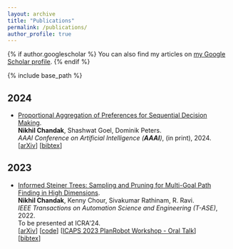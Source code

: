 ```yaml
---
layout: archive
title: "Publications"
permalink: /publications/
author_profile: true
---
```


{% if author.googlescholar %}
  You can also find my articles on <a href="{{author.googlescholar}}">my Google Scholar profile</a>.
{% endif %}

<!--
{% include base_path %}

{% for post in site.publications reversed %}
  {% include archive-single.html %}
{% endfor %}


You can also find my articles on 
<a href="https://scholar.google.com/citations?user=F5qzvmkAAAAJ&hl=en">my Google Scholar profile</a>.
-->

{% include base_path %}

## <a name="year2024"></a> 2024  

* [Proportional Aggregation of Preferences for Sequential Decision Making]().     
    **Nikhil Chandak**, Shashwat Goel, Dominik Peters.\
    <i>AAAI Conference on Artificial Intelligence (**AAAI**)</i>, (in print), 2024.            
    [[arXiv](https://arxiv.org/abs/2306.14858)]
    [<a href="javascript:void(0)" onclick="(function(target, id) { if ($('#' + id).css('display') == 'block') { $('#' + id).hide('fast'); $(target).text('bibtex') } else { $('#' + id).show('fast'); $(target).text('bibtex▲') } })(this, 'bibtex-chandak2023proportional');">bibtex</a>]
    <!-- [[code](https://github.com/lunjohnzhang/warehouse_env_gen_nca_public)]   -->  
<div id="bibtex-chandak2023proportional" style="display:none">
<pre>@article{chandak2023proportional,
  title={Proportional Aggregation of Preferences for Sequential Decision Making},
  author={Chandak, Nikhil and Goel, Shashwat and Peters, Dominik},
  journal={arXiv preprint arXiv:2306.14858},
  year={2023}
}
</pre></div>

## <a name="year2023"></a> 2023  

* [Informed Steiner Trees: Sampling and Pruning for Multi-Goal Path Finding in High Dimensions](https://ieeexplore.ieee.org/abstract/document/10243500/).          
   **Nikhil Chandak**, Kenny Chour, Sivakumar Rathinam, R. Ravi.            
    <i>IEEE Transactions on Automation Science and Engineering (T-ASE)</i>, 2022.\
    To be presented at ICRA'24.<br>
    <!-- [[Paper](../files/ren22_mocbs_tase_final.pdf)] -->   
    [[arXiv](https://arxiv.org/abs/2205.04548)]
    [[code](https://github.com/nikhilchandak/InformedSteinerTrees)]
    [[ICAPS 2023 PlanRobot Workshop - Oral Talk](https://youtu.be/-IcSHw5EfaU)]        
    [<a href="javascript:void(0)" onclick="(function(target, id) { if ($('#' + id).css('display') == 'block') { $('#' + id).hide('fast'); $(target).text('bibtex') } else { $('#' + id).show('fast'); $(target).text('bibtex▲') } })(this, 'bibtex-chandak2023informed');">bibtex</a>]
    <!-- [[publisher](https://doi.org/10.1007/s10514-023-10148-y)] --> 
<div id="bibtex-chandak2023informed" style="display:none">
<pre>@article{chandak2023informed,
  title={Informed steiner trees: Sampling and pruning for multi-goal path finding in high dimensions},
  author={Chandak, Nikhil and Chour, Kenny and Rathinam, Sivakumar and Ravi, Ramamoorthi},
  journal={IEEE Transactions on Automation Science and Engineering},
  year={2023},
  publisher={IEEE}
}
</pre></div>
